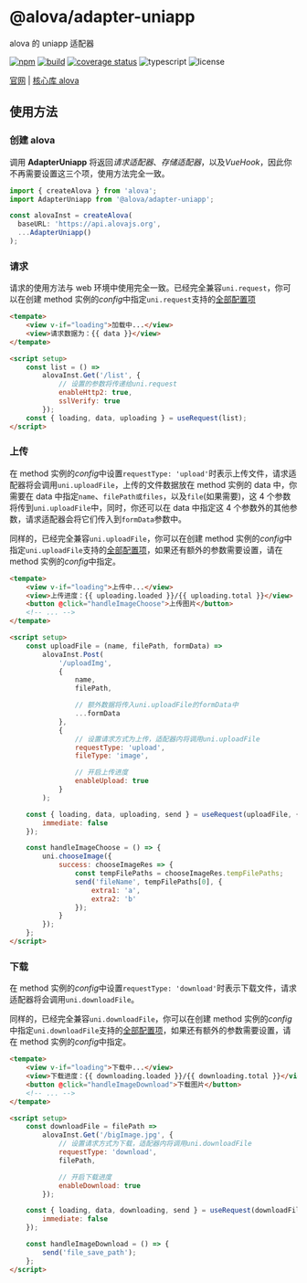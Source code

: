 # @alova/adapter-uniapp

alova 的 uniapp 适配器

[![npm](https://img.shields.io/npm/v/@alova/adapter-uniapp)](https://www.npmjs.com/package/@alova/adapter-uniapp)
[![build](https://github.com/alovajs/adapter-uniapp/actions/workflows/main.yml/badge.svg?branch=main)](https://github.com/alovajs/adapter-uniapp/actions/workflows/main.yml)
[![coverage status](https://coveralls.io/repos/github/alovajs/adapter-uniapp/badge.svg?branch=main)](https://coveralls.io/github/alovajs/adapter-uniapp?branch=main)
![typescript](https://badgen.net/badge/icon/typescript?icon=typescript&label)
![license](https://img.shields.io/badge/license-MIT-blue.svg)

[官网](https://alova.js.org/extension/alova-adapter-uniapp) | [核心库 alova](https://github.com/alovajs/alova)

## 使用方法

### 创建 alova

调用 **AdapterUniapp** 将返回*请求适配器*、_存储适配器_，以及*VueHook*，因此你不再需要设置这三个项，使用方法完全一致。

```javascript
import { createAlova } from 'alova';
import AdapterUniapp from '@alova/adapter-uniapp';

const alovaInst = createAlova(
  baseURL: 'https://api.alovajs.org',
  ...AdapterUniapp()
);
```

### 请求

请求的使用方法与 web 环境中使用完全一致。已经完全兼容`uni.request`，你可以在创建 method 实例的*config*中指定`uni.request`支持的[全部配置项](https://uniapp.dcloud.net.cn/api/request/request.html)

```html
<tempate>
	<view v-if="loading">加载中...</view>
	<view>请求数据为：{{ data }}</view>
</tempate>

<script setup>
	const list = () =>
		alovaInst.Get('/list', {
			// 设置的参数将传递给uni.request
			enableHttp2: true,
			sslVerify: true
		});
	const { loading, data, uploading } = useRequest(list);
</script>
```

### 上传

在 method 实例的*config*中设置`requestType: 'upload'`时表示上传文件，请求适配器将会调用`uni.uploadFile`，上传的文件数据放在 method 实例的 data 中，你需要在 data 中指定`name`、`filePath或files`，以及`file`(如果需要)，这 4 个参数将传到`uni.uploadFile`中，同时，你还可以在 data 中指定这 4 个参数外的其他参数，请求适配器会将它们传入到`formData`参数中。

同样的，已经完全兼容`uni.uploadFile`，你可以在创建 method 实例的*config*中指定`uni.uploadFile`支持的[全部配置项](https://uniapp.dcloud.net.cn/api/request/network-file.html#uploadfile)，如果还有额外的参数需要设置，请在 method 实例的*config*中指定。

```html
<tempate>
	<view v-if="loading">上传中...</view>
	<view>上传进度：{{ uploading.loaded }}/{{ uploading.total }}</view>
	<button @click="handleImageChoose">上传图片</button>
	<!-- ... -->
</tempate>

<script setup>
	const uploadFile = (name, filePath, formData) =>
		alovaInst.Post(
			'/uploadImg',
			{
				name,
				filePath,

				// 额外数据将传入uni.uploadFile的formData中
				...formData
			},
			{
				// 设置请求方式为上传，适配器内将调用uni.uploadFile
				requestType: 'upload',
				fileType: 'image',

				// 开启上传进度
				enableUpload: true
			}
		);

	const { loading, data, uploading, send } = useRequest(uploadFile, {
		immediate: false
	});

	const handleImageChoose = () => {
		uni.chooseImage({
			success: chooseImageRes => {
				const tempFilePaths = chooseImageRes.tempFilePaths;
				send('fileName', tempFilePaths[0], {
					extra1: 'a',
					extra2: 'b'
				});
			}
		});
	};
</script>
```

### 下载

在 method 实例的*config*中设置`requestType: 'download'`时表示下载文件，请求适配器将会调用`uni.downloadFile`。

同样的，已经完全兼容`uni.downloadFile`，你可以在创建 method 实例的*config*中指定`uni.downloadFile`支持的[全部配置项](https://uniapp.dcloud.net.cn/api/request/network-file.html#downloadfile)，如果还有额外的参数需要设置，请在 method 实例的*config*中指定。

```html
<tempate>
	<view v-if="loading">下载中...</view>
	<view>下载进度：{{ downloading.loaded }}/{{ downloading.total }}</view>
	<button @click="handleImageDownload">下载图片</button>
	<!-- ... -->
</tempate>

<script setup>
	const downloadFile = filePath =>
		alovaInst.Get('/bigImage.jpg', {
			// 设置请求方式为下载，适配器内将调用uni.downloadFile
			requestType: 'download',
			filePath,

			// 开启下载进度
			enableDownload: true
		});

	const { loading, data, downloading, send } = useRequest(downloadFile, {
		immediate: false
	});

	const handleImageDownload = () => {
		send('file_save_path');
	};
</script>
```
